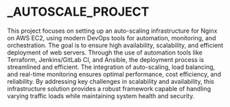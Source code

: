 # _AUTOSCALE_PROJECT
This project focuses on setting up an auto-scaling infrastructure for Nginx on AWS EC2, using modern DevOps tools for automation, monitoring, and orchestration. The goal is to ensure high availability, scalability, and efficient deployment of web servers.
Through the use of automation tools like Terraform, Jenkins/GitLab CI, and Ansible, the deployment process is streamlined and efficient. The integration of auto-scaling, load balancing, and real-time monitoring ensures optimal performance, cost efficiency, and reliability. By addressing key challenges in scalability and availability, this infrastructure solution provides a robust framework capable of handling varying traffic loads while maintaining system health and security.
